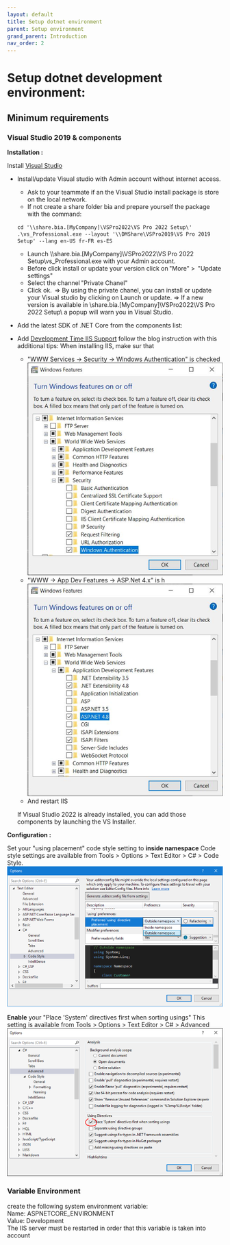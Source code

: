 ```yaml
---
layout: default
title: Setup dotnet environment
parent: Setup environment
grand_parent: Introduction
nav_order: 2
---
```


# Setup dotnet development environment:

## Minimum requirements

### Visual Studio 2019 & components
**Installation :**

Install [Visual Studio](https://visualstudio.microsoft.com/fr/vs/) 

- Install/update Visual studio with Admin account without internet access.
  * Ask to your teammate if an the Visual Studio install package is store on the local network.
  * If not create a share folder bia and prepare yourself the package with the command:
  ```
  cd '\\share.bia.[MyCompany]\VSPro2022\VS Pro 2022 Setup\'
  .\vs_Professional.exe --layout '\\DMShare\VSPro2019\VS Pro 2019 Setup' --lang en-US fr-FR es-ES
  ```
  * Launch \\\\share.bia.[MyCompany]\VSPro2022\VS Pro 2022 Setup\vs_Professional.exe with your Admin account. 
  * Before click install or update your version click on "More" >  "Update settings" 
  * Select the channel "Private Chanel" 
  * Click ok.  
  => By using the private chanel, you can install or update your Visual studio by clicking on Launch or update. 
  => If a new version is available in \\share.bia.[MyCompany]\VSPro2022\VS Pro 2022 Setup\ a popup will warn you in Visual Studio. 

- Add the latest SDK of .NET Core from the components list:
- Add [Development Time IIS Support](https://devblogs.microsoft.com/aspnet/development-time-iis-support-for-asp-net-core-applications/) follow the blog instruction with this additional tips: 
  When installing IIS, make sur that 
  * "WWW Services -> Security -> Windows Authentication" is checked 
  ![IIS Windows Authentication](../../Images/IISWindowsAuthent.jpg)
  * "WWW  -> App Dev Features -> ASP.Net 4.x" is h
  ![IIS ASP Net](../../Images/IISASPNET.JPG)
  * And restart IIS
  
  If Visual Studio 2022 is already installed, you can add those components by launching the VS Installer.

**Configuration :**

Set your "using placement" code style setting to **inside namespace**
Code style settings are available from Tools > Options > Text Editor > C# > Code Style.
![Code style settings](../../Images/CodeStyleSetting.png)

**Enable** your "Place 'System' directives first when sorting usings"
This setting is available from Tools > Options > Text Editor > C# > Advanced 
![Code style settings](../../Images/SystemUsing.png)

### Variable Environment
create the following system environment variable:  
Name: ASPNETCORE_ENVIRONMENT  
Value: Development  
The IIS server must be restarted in order that this variable is taken into account



